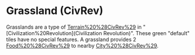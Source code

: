 # Grassland (CivRev)

Grasslands are a type of [Terrain%20%28CivRev%29](terrain) in "[Civilization%20Revolution](Civilization Revolution)". These green "default" tiles have no special features.
A grassland provides 2 [Food%20%28CivRev%29](food) to nearby [City%20%28CivRev%29](cities).